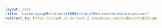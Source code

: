 ```yaml
---
layout: post
title: "bucket=prq49+series=16005+stint=98+view=text+what=specimen"
redirect_to: https://prq49.s3.us-east-2.amazonaws.com/endeavor%3D16/genomes/stage%3D0%2Bwhat%3Dgenerated/stint%3D98/series%3D16005/a%3Dgenome%2Bcriteria%3Dabundance%2Bmorph%3Dwildtype%2Bproc%3D0%2Bseries%3D16005%2Bstint%3D98%2Bthread%3D0%2Bvariation%3Dmaster%2Bext%3D.json.gz
---
```

